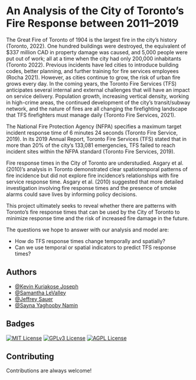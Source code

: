 
# An Analysis of the City of Toronto’s Fire Response between 2011–2019

The Great Fire of Toronto of 1904 is the largest fire in the city’s history (Toronto, 2022). One hundred buildings were destroyed, the equivalent of $337 million CAD in property damage was caused, and 5,000 people were put out of work; all at a time when the city had only 200,000 inhabitants (Toronto 2022). Previous incidents have led cities to introduce building codes, better planning, and further training for fire services employees (Rocha 2021). However, as cities continue to grow, the risk of urban fire grows every day. In the coming years, the Toronto Fire Services (TFS) anticipates several internal and external challenges that will have an impact on service delivery. Population growth, increasing vertical density, working in high-crime areas, the continued development of the city’s transit/subway network, and the nature of fires are all changing the firefighting landscape that TFS firefighters must manage daily (Toronto Fire Services, 2021).

The National Fire Protection Agency (NFPA) specifies a maximum target incident response time of 6 minutes 24 seconds (Toronto Fire Service, 2019). In its 2019 Annual Report, Toronto Fire Services (TFS) stated that in more than 20% of the city’s 133,081 emergencies, TFS failed to reach incident sites within the NFPA standard (Toronto Fire Services, 2019).

Fire response times in the City of Toronto are understudied. Asgary et al. (2010)’s analysis in Toronto demonstrated clear spatiotemporal patterns of fire incidence but did not explore fire incidence’s relationships with fire service response time. Asgary et al. (2010) suggested that more detailed investigation involving fire response times and the presence of smoke alarms could save lives by informing policy decisions.

This project ultimately seeks to reveal whether there are patterns with Toronto’s fire response times that can be used by the City of Toronto to minimize response time and the risk of increased fire damage in the future.

The questions we hope to answer with our analysis and model are:

- How do TFS response times change temporally and spatially?
- Can we use temporal or spatial indicators to predict TFS response times?


## Authors

- [@Kevin Kuriakose Joseph](https://github.com/kevinkjoseph)
- [@Samantha LeValley](https://github.com/levalley)
- [@Jeffrey Sauer](https://github.com/jefsauer)
- [@Sayna Yaghooby Namin](https://github.com/Sayna-Y)



## Badges


[![MIT License](https://img.shields.io/badge/License-MIT-green.svg)](https://choosealicense.com/licenses/mit/)
[![GPLv3 License](https://img.shields.io/badge/License-GPL%20v3-yellow.svg)](https://opensource.org/licenses/)
[![AGPL License](https://img.shields.io/badge/license-AGPL-blue.svg)](http://www.gnu.org/licenses/agpl-3.0)


## Contributing

Contributions are always welcome!




